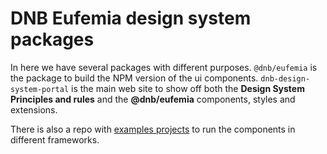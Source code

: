 # DNB **Eufemia** design system packages

In here we have several packages with different purposes. `@dnb/eufemia` is the package to build the NPM version of the ui components. `dnb-design-system-portal` is the main web site to show off both the **Design System Principles and rules** and the **@dnb/eufemia** components, styles and extensions.

There is also a repo with [examples projects](https://github.com/dnbexperience/eufemia-examples) to run the components in different frameworks.
